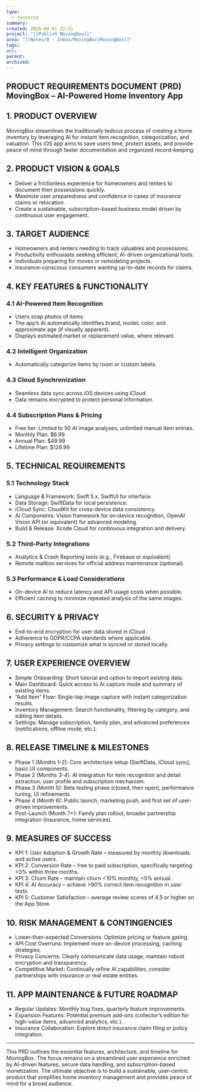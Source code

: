 ```yaml
---
type:
  - resource
summary: 
created: 2025-04-01 22:51
project: "[[Publish MovingBox]]"
area: "[[Notes/0 - Inbox/MovingBox|MovingBox]]"
tags: 
url: 
parent: 
archived:
---
```

PRODUCT REQUIREMENTS DOCUMENT (PRD)  
MovingBox – AI-Powered Home Inventory App
-------------------------------------------------------------------------------

## 1. PRODUCT OVERVIEW
MovingBox streamlines the traditionally tedious process of creating a home inventory by leveraging AI for instant item recognition, categorization, and valuation. This iOS app aims to save users time, protect assets, and provide peace of mind through faster documentation and organized record-keeping.

## 2. PRODUCT VISION & GOALS
* Deliver a frictionless experience for homeowners and renters to document their possessions quickly.  
* Maximize user preparedness and confidence in cases of insurance claims or relocation.  
* Create a sustainable, subscription-based business model driven by continuous user engagement.

## 3. TARGET AUDIENCE
* Homeowners and renters needing to track valuables and possessions.  
* Productivity enthusiasts seeking efficient, AI-driven organizational tools.  
* Individuals preparing for moves or remodeling projects.  
* Insurance-conscious consumers wanting up-to-date records for claims.

## 4. KEY FEATURES & FUNCTIONALITY
### 4.1 AI-Powered Item Recognition  
* Users snap photos of items.  
* The app’s AI automatically identifies brand, model, color, and approximate age (if visually apparent).  
* Displays estimated market or replacement value, where relevant.

### 4.2 Intelligent Organization  
* Automatically categorize items by room or custom labels.  

### 4.3 Cloud Synchronization  
* Seamless data sync across iOS devices using iCloud.  
* Data remains encrypted to protect personal information.

### 4.4 Subscription Plans & Pricing  
* Free tier: Limited to 50 AI image analyses, unlimited manual item entries.
* Monthly Plan: $6.99  
* Annual Plan: $49.99
* Lifetime Plan: $129.99  

## 5. TECHNICAL REQUIREMENTS
### 5.1 Technology Stack  
* Language & Framework: Swift 5.x, SwiftUI for interface.  
* Data Storage: SwiftData for local persistence.  
* iCloud Sync: CloudKit for cross-device data consistency.  
* AI Components: Vision framework for on-device recognition, OpenAI Vision API (or equivalent) for advanced modeling.  
* Build & Release: Xcode Cloud for continuous integration and delivery.

### 5.2 Third-Party Integrations  
* Analytics & Crash Reporting tools (e.g., Firebase or equivalent).  
* Remote mailbox services for official address maintenance (optional).  

### 5.3 Performance & Load Considerations  
* On-device AI to reduce latency and API usage costs when possible.  
* Efficient caching to minimize repeated analysis of the same images.  

## 6. SECURITY & PRIVACY
* End-to-end encryption for user data stored in iCloud.  
* Adherence to GDPR/CCPA standards where applicable.  
* Privacy settings to customize what is synced or stored locally.

## 7. USER EXPERIENCE OVERVIEW
* Simple Onboarding: Short tutorial and option to import existing data.  
* Main Dashboard: Quick access to AI capture mode and summary of existing items.  
* “Add Item” Flow: Single-tap image capture with instant categorization results.  
* Inventory Management: Search functionality, filtering by category, and editing item details.  
* Settings: Manage subscription, family plan, and advanced preferences (notifications, offline mode, etc.).  

## 8. RELEASE TIMELINE & MILESTONES
* Phase 1 (Months 1-2): Core architecture setup (SwiftData, iCloud sync), basic UI components.  
* Phase 2 (Months 3-4): AI integration for item recognition and detail extraction, user profile and subscription mechanism.  
* Phase 3 (Month 5): Beta testing phase (closed, then open), performance tuning, UI refinements.  
* Phase 4 (Month 6): Public launch, marketing push, and first set of user-driven improvements.  
* Post-Launch (Month 7+): Family plan rollout, broader partnership integration (insurance, home services).

## 9. MEASURES OF SUCCESS
* KPI 1: User Adoption & Growth Rate – measured by monthly downloads and active users.  
* KPI 2: Conversion Rate – free to paid subscription, specifically targeting >3% within three months.  
* KPI 3: Churn Rate – maintain churn <10% monthly, <5% annual.  
* KPI 4: AI Accuracy – achieve >90% correct item recognition in user tests.  
* KPI 5: Customer Satisfaction – average review scores of 4.5 or higher on the App Store.

## 10. RISK MANAGEMENT & CONTINGENCIES
* Lower-than-expected Conversions: Optimize pricing or feature gating.  
* API Cost Overruns: Implement more on-device processing, caching strategies.  
* Privacy Concerns: Clearly communicate data usage, maintain robust encryption and transparency.  
* Competitive Market: Continually refine AI capabilities, consider partnerships with insurance or real estate entities.

## 11. APP MAINTENANCE & FUTURE ROADMAP
* Regular Updates: Monthly bug fixes, quarterly feature improvements.  
* Expansion Features: Potential premium add-ons (collector’s edition for high-value items, advanced analytics, etc.).  
* Insurance Collaboration: Explore direct insurance claim filing or policy integration.  

-------------------------------------------------------------------------------

This PRD outlines the essential features, architecture, and timeline for MovingBox. The focus remains on a streamlined user experience enriched by AI-driven features, secure data handling, and subscription-based monetization. The ultimate objective is to build a sustainable, user-centric product that simplifies home inventory management and provides peace of mind for a broad audience.